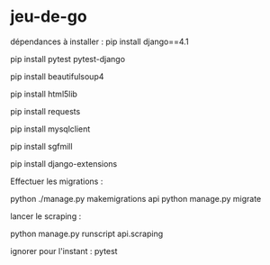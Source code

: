 # jeu-de-go

dépendances à installer :
pip install django==4.1

pip install pytest pytest-django

pip install beautifulsoup4

pip install html5lib

pip install requests

pip install mysqlclient

pip install sgfmill

pip install django-extensions


Effectuer les migrations :

python ./manage.py makemigrations api
python manage.py migrate

lancer le scraping :

python manage.py runscript api.scraping 


ignorer pour l'instant :
pytest